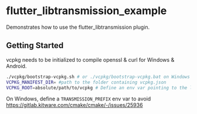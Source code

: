 # flutter_libtransmission_example

Demonstrates how to use the flutter_libtransmission plugin.

## Getting Started

vcpkg needs to be initialized to compile openssl & curl for Windows & Android.

```sh
./vcpkg/bootstrap-vcpkg.sh # or ./vcpkg/bootstrap-vcpkg.bat on Windows
VCPKG_MANIFEST_DIR= #path to the folder containing vcpkg.json
VCPKG_ROOT=absolute/path/to/vcpkg # Define an env var pointing to the local vcpkg directory
```

On Windows, define a `TRANSMISSION_PREFIX` env var to avoid https://gitlab.kitware.com/cmake/cmake/-/issues/25936